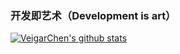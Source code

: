 ### 开发即艺术（Development is art）

  [![VeigarChen's github stats](https://github-readme-stats.vercel.app/api?username=a1518079148&theme=radical)](https://github.com/a1518079148)
